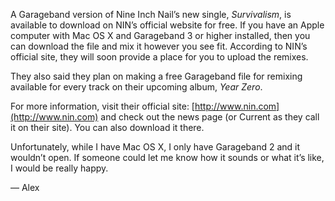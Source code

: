 A Garageband version of Nine Inch Nail’s new single, *Survivalism*, is available to download on NIN’s official website for free. If you have an Apple computer with Mac OS X and Garageband 3 or higher installed, then you can download the file and mix it however you see fit. According to NIN’s official site, they will soon provide a place for you to upload the remixes.

They also said they plan on making a free Garageband file for remixing available for every track on their upcoming album, *Year Zero*.

For more information, visit their official site: [http://www.nin.com](http://www.nin.com) and check out the news page (or Current as they call it on their site). You can also download it there.

Unfortunately, while I have Mac OS X, I only have Garageband 2 and it wouldn’t open. If someone could let me know how it sounds or what it’s like, I would be really happy.

— Alex